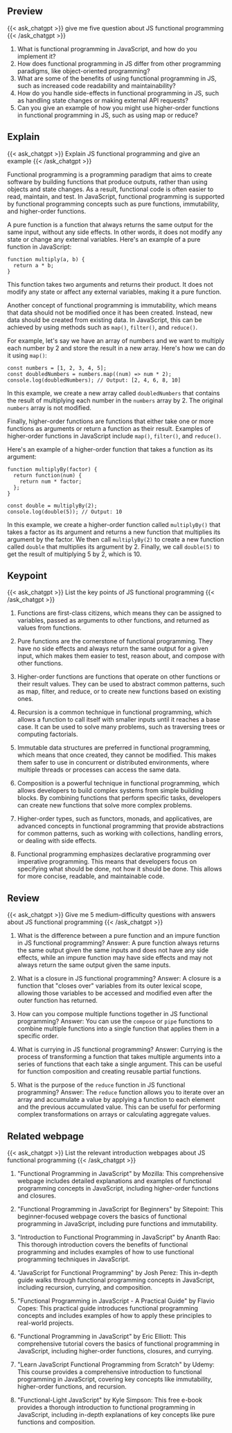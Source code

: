 ## Preview
{{< ask_chatgpt >}}
give me five question about JS functional programming
{{< /ask_chatgpt >}}



1. What is functional programming in JavaScript, and how do you implement it?
2. How does functional programming in JS differ from other programming paradigms, like object-oriented programming?
3. What are some of the benefits of using functional programming in JS, such as increased code readability and maintainability?
4. How do you handle side-effects in functional programming in JS, such as handling state changes or making external API requests?
5. Can you give an example of how you might use higher-order functions in functional programming in JS, such as using map or reduce?   

## Explain
{{< ask_chatgpt >}}
Explain JS functional programming and give an example
{{< /ask_chatgpt >}}



Functional programming is a programming paradigm that aims to create software by building functions that produce outputs, rather than using objects and state changes. As a result, functional code is often easier to read, maintain, and test. In JavaScript, functional programming is supported by functional programming concepts such as pure functions, immutability, and higher-order functions.

A pure function is a function that always returns the same output for the same input, without any side effects. In other words, it does not modify any state or change any external variables. Here's an example of a pure function in JavaScript:

```
function multiply(a, b) {
  return a * b;
}
```

This function takes two arguments and returns their product. It does not modify any state or affect any external variables, making it a pure function.

Another concept of functional programming is immutability, which means that data should not be modified once it has been created. Instead, new data should be created from existing data. In JavaScript, this can be achieved by using methods such as `map()`, `filter()`, and `reduce()`.

For example, let's say we have an array of numbers and we want to multiply each number by 2 and store the result in a new array. Here's how we can do it using `map()`:

```
const numbers = [1, 2, 3, 4, 5];
const doubledNumbers = numbers.map((num) => num * 2);
console.log(doubledNumbers); // Output: [2, 4, 6, 8, 10]
```

In this example, we create a new array called `doubledNumbers` that contains the result of multiplying each number in the `numbers` array by 2. The original `numbers` array is not modified.

Finally, higher-order functions are functions that either take one or more functions as arguments or return a function as their result. Examples of higher-order functions in JavaScript include `map()`, `filter()`, and `reduce()`.

Here's an example of a higher-order function that takes a function as its argument:

```
function multiplyBy(factor) {
  return function(num) {
    return num * factor;
  };
}

const double = multiplyBy(2);
console.log(double(5)); // Output: 10
```

In this example, we create a higher-order function called `multiplyBy()` that takes a factor as its argument and returns a new function that multiplies its argument by the factor. We then call `multiplyBy(2)` to create a new function called `double` that multiplies its argument by 2. Finally, we call `double(5)` to get the result of multiplying 5 by 2, which is 10.   

## Keypoint
{{< ask_chatgpt >}}
List the key points of JS functional programming
{{< /ask_chatgpt >}}



1. Functions are first-class citizens, which means they can be assigned to variables, passed as arguments to other functions, and returned as values from functions.

2. Pure functions are the cornerstone of functional programming. They have no side effects and always return the same output for a given input, which makes them easier to test, reason about, and compose with other functions.

3. Higher-order functions are functions that operate on other functions or their result values. They can be used to abstract common patterns, such as map, filter, and reduce, or to create new functions based on existing ones.

4. Recursion is a common technique in functional programming, which allows a function to call itself with smaller inputs until it reaches a base case. It can be used to solve many problems, such as traversing trees or computing factorials.

5. Immutable data structures are preferred in functional programming, which means that once created, they cannot be modified. This makes them safer to use in concurrent or distributed environments, where multiple threads or processes can access the same data.

6. Composition is a powerful technique in functional programming, which allows developers to build complex systems from simple building blocks. By combining functions that perform specific tasks, developers can create new functions that solve more complex problems.

7. Higher-order types, such as functors, monads, and applicatives, are advanced concepts in functional programming that provide abstractions for common patterns, such as working with collections, handling errors, or dealing with side effects.

8. Functional programming emphasizes declarative programming over imperative programming. This means that developers focus on specifying what should be done, not how it should be done. This allows for more concise, readable, and maintainable code.   

## Review
{{< ask_chatgpt >}}
Give me 5 medium-difficulty questions with answers about JS functional programming
{{< /ask_chatgpt >}}



1. What is the difference between a pure function and an impure function in JS functional programming?
Answer: A pure function always returns the same output given the same inputs and does not have any side effects, while an impure function may have side effects and may not always return the same output given the same inputs.

2. What is a closure in JS functional programming?
Answer: A closure is a function that "closes over" variables from its outer lexical scope, allowing those variables to be accessed and modified even after the outer function has returned.

3. How can you compose multiple functions together in JS functional programming?
Answer: You can use the `compose` or `pipe` functions to combine multiple functions into a single function that applies them in a specific order.

4. What is currying in JS functional programming?
Answer: Currying is the process of transforming a function that takes multiple arguments into a series of functions that each take a single argument. This can be useful for function composition and creating reusable partial functions.

5. What is the purpose of the `reduce` function in JS functional programming?
Answer: The `reduce` function allows you to iterate over an array and accumulate a value by applying a function to each element and the previous accumulated value. This can be useful for performing complex transformations on arrays or calculating aggregate values.   

## Related webpage
{{< ask_chatgpt >}}
List the relevant introduction webpages about JS functional programming
{{< /ask_chatgpt >}}



1. "Functional Programming in JavaScript" by Mozilla: This comprehensive webpage includes detailed explanations and examples of functional programming concepts in JavaScript, including higher-order functions and closures.

2. "Functional Programming in JavaScript for Beginners" by Sitepoint: This beginner-focused webpage covers the basics of functional programming in JavaScript, including pure functions and immutability.

3. "Introduction to Functional Programming in JavaScript" by Ananth Rao: This thorough introduction covers the benefits of functional programming and includes examples of how to use functional programming techniques in JavaScript.

4. "JavaScript for Functional Programming" by Josh Perez: This in-depth guide walks through functional programming concepts in JavaScript, including recursion, currying, and composition.

5. "Functional Programming in JavaScript - A Practical Guide" by Flavio Copes: This practical guide introduces functional programming concepts and includes examples of how to apply these principles to real-world projects.

6. "Functional Programming in JavaScript" by Eric Elliott: This comprehensive tutorial covers the basics of functional programming in JavaScript, including higher-order functions, closures, and currying.

7. "Learn JavaScript Functional Programming from Scratch" by Udemy: This course provides a comprehensive introduction to functional programming in JavaScript, covering key concepts like immutability, higher-order functions, and recursion.

8. "Functional-Light JavaScript" by Kyle Simpson: This free e-book provides a thorough introduction to functional programming in JavaScript, including in-depth explanations of key concepts like pure functions and composition.   

